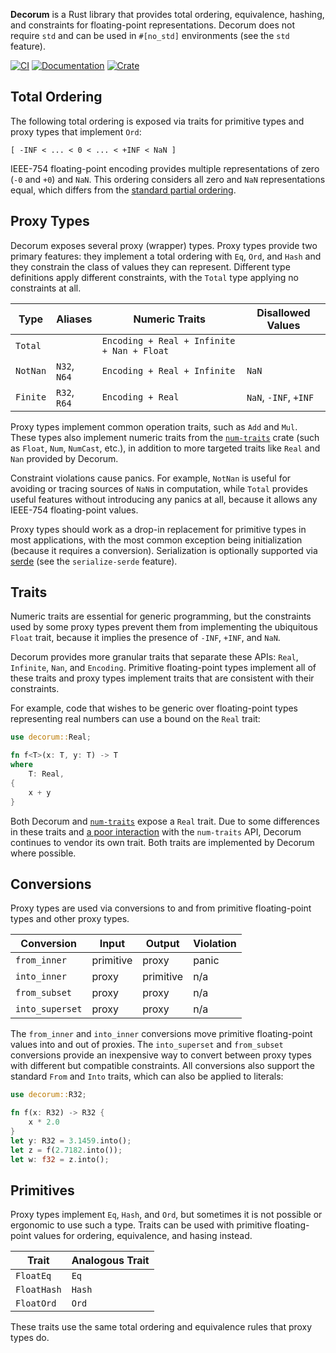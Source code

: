 **Decorum** is a Rust library that provides total ordering, equivalence,
hashing, and constraints for floating-point representations. Decorum does not
require `std` and can be used in `#[no_std]` environments (see the `std`
feature).

[![CI](https://github.com/olson-sean-k/decorum/workflows/CI/badge.svg)](https://github.com/olson-sean-k/decorum/actions)
[![Documentation](https://docs.rs/decorum/badge.svg)](https://docs.rs/decorum)
[![Crate](https://img.shields.io/crates/v/decorum.svg)](https://crates.io/crates/decorum)

## Total Ordering

The following total ordering is exposed via traits for primitive types and proxy
types that implement `Ord`:

```
[ -INF < ... < 0 < ... < +INF < NaN ]
```

IEEE-754 floating-point encoding provides multiple representations of zero (`-0`
and `+0`) and `NaN`. This ordering considers all zero and `NaN` representations
equal, which differs from the [standard partial
ordering](https://en.wikipedia.org/wiki/NaN#Comparison_with_NaN).

## Proxy Types

Decorum exposes several proxy (wrapper) types. Proxy types provide two primary
features: they implement a total ordering with `Eq`, `Ord`, and `Hash` and they
constrain the class of values they can represent. Different type definitions
apply different constraints, with the `Total` type applying no constraints at
all.

| Type     | Aliases      | Numeric Traits                             | Disallowed Values     |
|----------|--------------|--------------------------------------------|-----------------------|
| `Total`  |              | `Encoding + Real + Infinite + Nan + Float` |                       |
| `NotNan` | `N32`, `N64` | `Encoding + Real + Infinite`               | `NaN`                 |
| `Finite` | `R32`, `R64` | `Encoding + Real`                          | `NaN`, `-INF`, `+INF` |


Proxy types implement common operation traits, such as `Add` and `Mul`. These
types also implement numeric traits from the
[`num-traits`](https://crates.io/crate/num-traits) crate (such as `Float`,
`Num`, `NumCast`, etc.), in addition to more targeted traits like `Real` and
`Nan` provided by Decorum.

Constraint violations cause panics. For example, `NotNan` is useful for avoiding
or tracing sources of `NaN`s in computation, while `Total` provides useful
features without introducing any panics at all, because it allows any IEEE-754
floating-point values.

Proxy types should work as a drop-in replacement for primitive types in most
applications, with the most common exception being initialization (because it
requires a conversion). Serialization is optionally supported via
[serde](https://crates.io/crates/serde) (see the `serialize-serde` feature).

## Traits

Numeric traits are essential for generic programming, but the constraints used
by some proxy types prevent them from implementing the ubiquitous `Float`
trait, because it implies the presence of `-INF`, `+INF`, and `NaN`.

Decorum provides more granular traits that separate these APIs: `Real`,
`Infinite`, `Nan`, and `Encoding`. Primitive floating-point types implement all
of these traits and proxy types implement traits that are consistent with their
constraints.

For example, code that wishes to be generic over floating-point types
representing real numbers can use a bound on the `Real` trait:

```rust
use decorum::Real;

fn f<T>(x: T, y: T) -> T
where
    T: Real,
{
    x + y
}
```

Both Decorum and [`num-traits`](https://crates.io/crate/num-traits) expose a
`Real` trait. Due to some differences in these traits and [a poor
interaction](https://github.com/rust-num/num-traits/issues/49) with the
`num-traits` API, Decorum continues to vendor its own trait. Both traits are
implemented by Decorum where possible.

## Conversions

Proxy types are used via conversions to and from primitive floating-point
types and other proxy types.

| Conversion      | Input     | Output    | Violation |
|-----------------|-----------|-----------|-----------|
| `from_inner`    | primitive | proxy     | panic     |
| `into_inner`    | proxy     | primitive | n/a       |
| `from_subset`   | proxy     | proxy     | n/a       |
| `into_superset` | proxy     | proxy     | n/a       |

The `from_inner` and `into_inner` conversions move primitive floating-point
values into and out of proxies. The `into_superset` and `from_subset`
conversions provide an inexpensive way to convert between proxy types with
different but compatible constraints. All conversions also support the standard
`From` and `Into` traits, which can also be applied to literals:

```rust
use decorum::R32;

fn f(x: R32) -> R32 {
    x * 2.0
}
let y: R32 = 3.1459.into();
let z = f(2.7182.into());
let w: f32 = z.into();
```

## Primitives

Proxy types implement `Eq`, `Hash`, and `Ord`, but sometimes it is not
possible or ergonomic to use such a type. Traits can be used with primitive
floating-point values for ordering, equivalence, and hasing instead.

| Trait       | Analogous Trait  |
|-------------|------------------|
| `FloatEq`   | `Eq`             |
| `FloatHash` | `Hash`           |
| `FloatOrd`  | `Ord`            |

These traits use the same total ordering and equivalence rules that proxy types
do.
